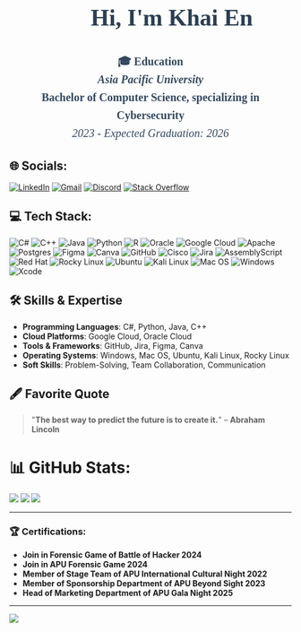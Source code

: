 <div style="font-family: 'Times New Roman', serif; text-align: center; margin: 20px; line-height: 1.6;">
  <h1 style="font-size: 42px; color: #2c3e50; font-weight: bold;">🤝🏻 Hi, I'm Khai En</h1>
  
  <p style="font-size: 20px; color: #34495e;">
    <strong>🎓 Education</strong><br>
    <strong><em>Asia Pacific University</em></strong><br>
    <strong>Bachelor of Computer Science, specializing in Cybersecurity</strong><br>
    <em>2023 - Expected Graduation: 2026</em>
  </p>
</div>


## 🌐 Socials:
[![LinkedIn](https://img.shields.io/badge/LinkedIn-%230077B5.svg?logo=linkedin&logoColor=white)](https://linkedin.com/in/tiew-khai-en-6a1808292/) 
[![Gmail](https://img.shields.io/badge/Gmail-D14836?logo=gmail&logoColor=white)](mailto:tke041221@gmail.com)
[![Discord](https://img.shields.io/badge/Discord-%237289DA.svg?logo=discord&logoColor=white)](https://discord.gg/#3037) 
[![Stack Overflow](https://img.shields.io/badge/-Stackoverflow-FE7A16?logo=stack-overflow&logoColor=white)](https://stackoverflow.com/users/@kessie12) 

## 💻 Tech Stack:
![C#](https://img.shields.io/badge/c%23-%23239120.svg?style=for-the-badge&logo=csharp&logoColor=white) ![C++](https://img.shields.io/badge/c++-%2300599C.svg?style=for-the-badge&logo=c%2B%2B&logoColor=white) ![Java](https://img.shields.io/badge/java-%23ED8B00.svg?style=for-the-badge&logo=openjdk&logoColor=white) ![Python](https://img.shields.io/badge/python-3670A0?style=for-the-badge&logo=python&logoColor=ffdd54) ![R](https://img.shields.io/badge/r-%23276DC3.svg?style=for-the-badge&logo=r&logoColor=white) ![Oracle](https://img.shields.io/badge/Oracle-F80000?style=for-the-badge&logo=oracle&logoColor=white) ![Google Cloud](https://img.shields.io/badge/GoogleCloud-%234285F4.svg?style=for-the-badge&logo=google-cloud&logoColor=white) ![Apache](https://img.shields.io/badge/apache-%23D42029.svg?style=for-the-badge&logo=apache&logoColor=white) ![Postgres](https://img.shields.io/badge/postgres-%23316192.svg?style=for-the-badge&logo=postgresql&logoColor=white) ![Figma](https://img.shields.io/badge/figma-%23F24E1E.svg?style=for-the-badge&logo=figma&logoColor=white) ![Canva](https://img.shields.io/badge/Canva-%2300C4CC.svg?style=for-the-badge&logo=Canva&logoColor=white) ![GitHub](https://img.shields.io/badge/github-%23121011.svg?style=for-the-badge&logo=github&logoColor=white) ![Cisco](https://img.shields.io/badge/cisco-%23049fd9.svg?style=for-the-badge&logo=cisco&logoColor=black) ![Jira](https://img.shields.io/badge/jira-%230A0FFF.svg?style=for-the-badge&logo=jira&logoColor=white) ![AssemblyScript](https://img.shields.io/badge/assembly%20script-%23000000.svg?style=for-the-badge&logo=assemblyscript&logoColor=white) ![Red Hat](https://img.shields.io/badge/Red_Hat-EE0000?style=for-the-badge&logo=redhat&logoColor=white) ![Rocky Linux](https://img.shields.io/badge/Rocky%20Linux-10B981?style=for-the-badge&logo=rockylinux&logoColor=white) ![Ubuntu](https://img.shields.io/badge/Ubuntu-E95420?style=for-the-badge&logo=ubuntu&logoColor=white) ![Kali Linux](https://img.shields.io/badge/Kali_Linux-557C94?style=for-the-badge&logo=kalilinux&logoColor=white) ![Mac OS](https://img.shields.io/badge/MacOS-000000?style=for-the-badge&logo=apple&logoColor=white) ![Windows](https://img.shields.io/badge/Windows-0078D6?style=for-the-badge&logo=windows&logoColor=white) ![Xcode](https://img.shields.io/badge/Xcode-147EFB?style=for-the-badge&logo=xcode&logoColor=white)

## 🛠 **Skills & Expertise**  
- **Programming Languages**: C#, Python, Java, C++ 
- **Cloud Platforms**: Google Cloud, Oracle Cloud
- **Tools & Frameworks**: GitHub, Jira, Figma, Canva
- **Operating Systems**: Windows, Mac OS, Ubuntu, Kali Linux, Rocky Linux
- **Soft Skills**: Problem-Solving, Team Collaboration, Communication

## 🖋 **Favorite Quote**  
> "**The best way to predict the future is to create it.**" – **Abraham Lincoln**


# 📊 GitHub Stats:
![](https://github-readme-stats.vercel.app/api?username=kessie12&theme=aura&hide_border=false&include_all_commits=true&count_private=false)
![](https://github-readme-streak-stats.herokuapp.com/?user=kessie12&theme=aura&hide_border=false)<b/>
![](https://github-readme-stats.vercel.app/api/top-langs/?username=kessie12&theme=aura&hide_border=false&include_all_commits=true&count_private=false&layout=compact)

--- 
### 🏆 Certifications:
- Join in Forensic Game of Battle of Hacker 2024
- Join in APU Forensic Game 2024
- Member of Stage Team of APU International Cultural Night 2022
- Member of Sponsorship Department of APU Beyond Sight 2023
- Head of Marketing Department of APU Gala Night 2025
---
[![](https://visitcount.itsvg.in/api?id=kessie12&icon=6&color=1)](https://visitcount.itsvg.in)

<!-- Proudly created with GPRM ( https://gprm.itsvg.in ) -->
